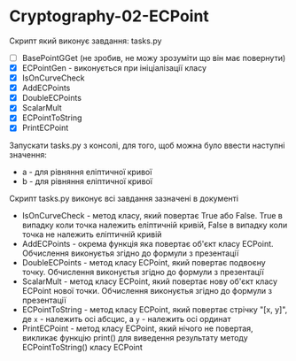 # Cryptography-02-ECPoint
 
Скрипт який виконує завдання: tasks.py

- [ ] BasePointGGet (не зробив, не можу зрозуміти що він має повернути)
- [x] ECPointGen - виконується при ініціалізації класу
- [x] IsOnCurveCheck
- [x] AddECPoints
- [x] DoubleECPoints
- [x] ScalarMult
- [x] ECPointToString
- [x] PrintECPoint

Запускати tasks.py з консолі, для того, щоб можна було ввести наступні значення:

- a - для рівняння еліптичної кривої
- b - для рівняння еліптичної кривої

Скрипт tasks.py виконує всі завдання зазначені в документі

- IsOnCurveCheck - метод класу, який повертає True або False. True в випадку коли точка належить еліптичній кривій, False в випадку коли точка не належить еліптичній кривій
- AddECPoints - окрема функція яка повертає об'єкт класу ECPoint. Обчислення виконуєтья згідно до формули з презентації
- DoubleECPoints - метод класу ECPoint, який повертає подвоєну точку. Обчислення виконуєтья згідно до формули з презентації
- ScalarMult - метод класу ECPoint, який повертає нову об'єкт класу ECPoint нової точки. Обчислення виконуєтья згідно до формули з презентації
- ECPointToString - метод класу ECPoint, який повертає стрічку "[x, y]", де `x` - належить осі абсцис, а `y` - належить осі ординат
- PrintECPoint - метод класу ECPoint, який нічого не повертая, викликає функцію print() для виведення результату методу ECPointToString() класу ECPoint